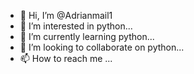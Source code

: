 - 👋 Hi, I’m @Adrianmail1
- 👀 I’m interested in python...
- 🌱 I’m currently learning python...
- 💞️ I’m looking to collaborate on python...
- 📫 How to reach me ...

<!---
Adrianmail1/Adrianmail1 is a ✨ special ✨ repository because its `README.md` (this file) appears on your GitHub profile.
You can click the Preview link to take a look at your changes.
--->

